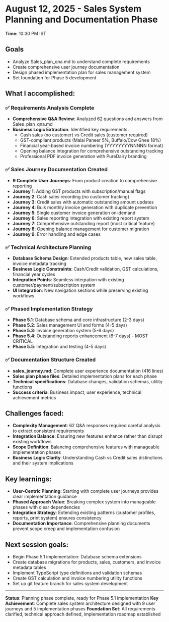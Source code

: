 # August 12, 2025 - Sales System Planning and Documentation Phase

**Time:** 10:30 PM IST

## Goals
- Analyze Sales_plan_qna.md to understand complete requirements
- Create comprehensive user journey documentation
- Design phased implementation plan for sales management system
- Set foundation for Phase 5 development

## What I accomplished:

### ✅ Requirements Analysis Complete
- **Comprehensive Q&A Review**: Analyzed 62 questions and answers from Sales_plan_qna.md
- **Business Logic Extraction**: Identified key requirements:
  - Cash sales (no customer) vs Credit sales (customer required)
  - GST-compliant products (Malai Paneer 5%, Buffalo/Cow Ghee 18%)
  - Financial year-based invoice numbering (YYYYYYYYNNNNN format)
  - Opening balance integration for comprehensive outstanding tracking
  - Professional PDF invoice generation with PureDairy branding

### ✅ Sales Journey Documentation Created
- **9 Complete User Journeys**: From product creation to comprehensive reporting
- **Journey 1**: Adding GST products with subscription/manual flags
- **Journey 2**: Cash sales recording (no customer tracking)
- **Journey 3**: Credit sales with automatic outstanding amount updates
- **Journey 4**: Bulk monthly invoice generation with duplicate prevention
- **Journey 5**: Single customer invoice generation on-demand
- **Journey 6**: Sales reporting integration with existing report system
- **Journey 7**: Comprehensive outstanding report (most critical feature)
- **Journey 8**: Opening balance management for customer migration
- **Journey 9**: Error handling and edge cases

### ✅ Technical Architecture Planning
- **Database Schema Design**: Extended products table, new sales table, invoice metadata tracking
- **Business Logic Constraints**: Cash/Credit validation, GST calculations, financial year cycles
- **Integration Points**: Seamless integration with existing customer/payment/subscription system
- **UI Integration**: New navigation sections while preserving existing workflows

### ✅ Phased Implementation Strategy
- **Phase 5.1**: Database schema and core infrastructure (2-3 days)
- **Phase 5.2**: Sales management UI and forms (4-5 days)
- **Phase 5.3**: Invoice generation system (5-6 days)
- **Phase 5.4**: Outstanding reports enhancement (6-7 days) - MOST CRITICAL
- **Phase 5.5**: Integration and testing (4-5 days)

### ✅ Documentation Structure Created
- **sales_journey.md**: Complete user experience documentation (416 lines)
- **Sales plan phase files**: Detailed implementation plans for each phase
- **Technical specifications**: Database changes, validation schemas, utility functions
- **Success criteria**: Business impact, user experience, technical achievement metrics

## Challenges faced:
- **Complexity Management**: 62 Q&A responses required careful analysis to extract consistent requirements
- **Integration Balance**: Ensuring new features enhance rather than disrupt existing workflows
- **Scope Definition**: Balancing comprehensive features with manageable implementation phases
- **Business Logic Clarity**: Understanding Cash vs Credit sales distinctions and their system implications

## Key learnings:
- **User-Centric Planning**: Starting with complete user journeys provides clear implementation guidance
- **Phased Approach Value**: Breaking complex system into manageable phases with clear dependencies
- **Integration Strategy**: Extending existing patterns (customer profiles, reports, print system) ensures consistency
- **Documentation Importance**: Comprehensive planning documents prevent scope creep and implementation confusion

## Next session goals:
- Begin Phase 5.1 implementation: Database schema extensions
- Create database migrations for products, sales, customers, and invoice metadata tables
- Implement TypeScript type definitions and validation schemas
- Create GST calculation and invoice numbering utility functions
- Set up git feature branch for sales system development

---

**Status**: Planning phase complete, ready for Phase 5.1 implementation
**Key Achievement**: Complete sales system architecture designed with 9 user journeys and 5 implementation phases
**Foundation Set**: All requirements clarified, technical approach defined, implementation roadmap established